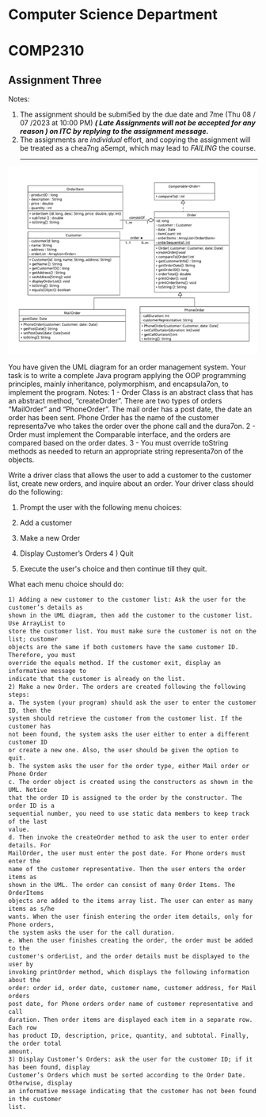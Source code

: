 # Computer Science Department
# COMP2310

## Assignment Three

Notes:

1. The assignment should be submi5ed by the due date and 7me (Thu 08 / 07 /2023 at
    10:00 PM) **_( Late Assignments will not be accepted for any reason ) on ITC by replying_**
    **_to the assignment message._**
2. The assignments are _individual_ effort, and copying the assignment will be treated as a
    chea7ng a5empt, which may lead to _FAILING_ the course.
    ______________________________________________________________________

![UML](https://github.com/Rasheed-Al-Qobbaj/COMP2310-Proj/blob/master/UML.PNG)

You have given the UML diagram for an order management system. Your task is to write a
complete Java program applying the OOP programming principles, mainly inheritance,
polymorphism, and encapsula7on, to implement the program.
Notes:
1 - Order Class is an abstract class that has an abstract method, “createOrder”. There are
two types of orders “MailOrder” and “PhoneOrder”. The mail order has a post date, the
date an order has been sent. Phone Order has the name of the customer representa7ve
who takes the order over the phone call and the dura7on.
2 - Order must implement the Comparable interface, and the orders are compared based
on the order dates.
3 - You must override toString methods as needed to return an appropriate string
representa7on of the objects.

Write a driver class that allows the user to add a customer to the customer list, create new
orders, and inquire about an order. Your driver class should do the following:

1) Prompt the user with the following menu choices:

1) Add a customer
2) Make a new Order
3) Display Customer’s Orders
4 ) Quit

2) Execute the user's choice and then continue till they quit.


What each menu choice should do:

```
1) Adding a new customer to the customer list: Ask the user for the customer’s details as
shown in the UML diagram, then add the customer to the customer list. Use ArrayList to
store the customer list. You must make sure the customer is not on the list; customer
objects are the same if both customers have the same customer ID. Therefore, you must
override the equals method. If the customer exit, display an informative message to
indicate that the customer is already on the list.
2) Make a new Order. The orders are created following the following steps:
a. The system (your program) should ask the user to enter the customer ID, then the
system should retrieve the customer from the customer list. If the customer has
not been found, the system asks the user either to enter a different customer ID
or create a new one. Also, the user should be given the option to quit.
b. The system asks the user for the order type, either Mail order or Phone Order
c. The order object is created using the constructors as shown in the UML. Notice
that the order ID is assigned to the order by the constructor. The order ID is a
sequential number, you need to use static data members to keep track of the last
value.
d. Then invoke the createOrder method to ask the user to enter order details. For
MailOrder, the user must enter the post date. For Phone orders must enter the
name of the customer representative. Then the user enters the order items as
shown in the UML. The order can consist of many Order Items. The OrderItems
objects are added to the items array list. The user can enter as many items as s/he
wants. When the user finish entering the order item details, only for Phone orders,
the system asks the user for the call duration.
e. When the user finishes creating the order, the order must be added to the
customer's orderList, and the order details must be displayed to the user by
invoking printOrder method, which displays the following information about the
order: order id, order date, customer name, customer address, for Mail orders
post date, for Phone orders order name of customer representative and call
duration. Then order items are displayed each item in a separate row. Each row
has product ID, description, price, quantity, and subtotal. Finally, the order total
amount.
3) Display Customer’s Orders: ask the user for the customer ID; if it has been found, display
Customer’s Orders which must be sorted according to the Order Date. Otherwise, display
an informative message indicating that the customer has not been found in the customer
list.
```


